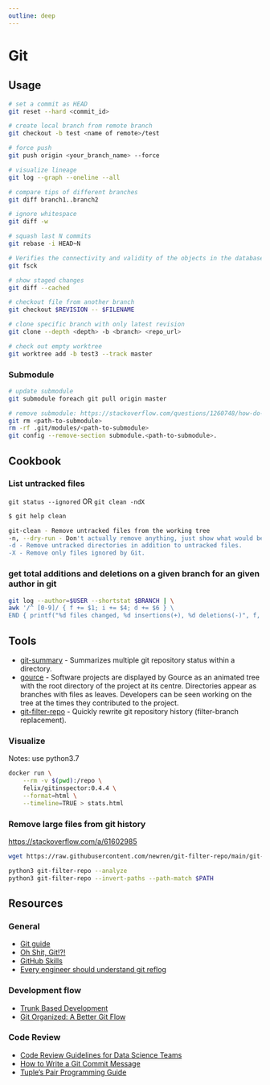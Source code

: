 ```yaml
---
outline: deep
---
```


# Git

## Usage

```bash
# set a commit as HEAD
git reset --hard <commit_id>

# create local branch from remote branch
git checkout -b test <name of remote>/test

# force push
git push origin <your_branch_name> --force

# visualize lineage
git log --graph --oneline --all

# compare tips of different branches
git diff branch1..branch2

# ignore whitespace
git diff -w

# squash last N commits
git rebase -i HEAD~N

# Verifies the connectivity and validity of the objects in the database
git fsck

# show staged changes
git diff --cached

# checkout file from another branch
git checkout $REVISION -- $FILENAME

# clone specific branch with only latest revision
git clone --depth <depth> -b <branch> <repo_url>

# check out empty worktree
git worktree add -b test3 --track master
```

### Submodule

```bash
# update submodule
git submodule foreach git pull origin master

# remove submodule: https://stackoverflow.com/questions/1260748/how-do-i-remove-a-submodule
git rm <path-to-submodule>
rm -rf .git/modules/<path-to-submodule>
git config --remove-section submodule.<path-to-submodule>.
```

## Cookbook

### List untracked files

`git status --ignored` OR `git clean -ndX`

```bash
$ git help clean

git-clean - Remove untracked files from the working tree
-n, --dry-run - Don't actually remove anything, just show what would be done.
-d - Remove untracked directories in addition to untracked files.
-X - Remove only files ignored by Git.
```

### get total additions and deletions on a given branch for an given author in git

```bash
git log --author=$USER --shortstat $BRANCH | \
awk '/^ [0-9]/ { f += $1; i += $4; d += $6 } \
END { printf("%d files changed, %d insertions(+), %d deletions(-)", f, i, d) }'
```

## Tools

- [git-summary](https://github.com/MirkoLedda/git-summary) - Summarizes multiple git repository status within a directory.
- [gource](https://gource.io/) - Software projects are displayed by Gource as an animated tree with the root directory of the project at its centre. Directories appear as branches with files as leaves. Developers can be seen working on the tree at the times they contributed to the project.
- [git-filter-repo](https://github.com/newren/git-filter-repo/) - Quickly rewrite git repository history (filter-branch replacement).

### Visualize

Notes: use python3.7

```bash
docker run \
    --rm -v $(pwd):/repo \
    felix/gitinspector:0.4.4 \
    --format=html \
    --timeline=TRUE > stats.html
```

### Remove large files from git history

<https://stackoverflow.com/a/61602985>

```bash
wget https://raw.githubusercontent.com/newren/git-filter-repo/main/git-filter-repo

python3 git-filter-repo --analyze
python3 git-filter-repo --invert-paths --path-match $PATH
```

## Resources

### General

- [Git guide](https://github.com/dbt-labs/corp/blob/main/git-guide.md)
- [Oh Shit, Git!?!](https://ohshitgit.com)
- [GitHub Skills](https://skills.github.com/)
- [Every engineer should understand git reflog](https://graphite.dev/blog/every-engineer-should-understand-git-reflog)

### Development flow

- [Trunk Based Development](https://trunkbaseddevelopment.com)
- [Git Organized: A Better Git Flow](https://render.com/blog/git-organized-a-better-git-flow)

### Code Review

- [Code Review Guidelines for Data Science Teams](https://tdhopper.com/blog/code-review-guidelines)
- [How to Write a Git Commit Message](https://cbea.ms/git-commit/)
- [Tuple’s Pair Programming Guide](https://tuple.app/pair-programming-guide/)

